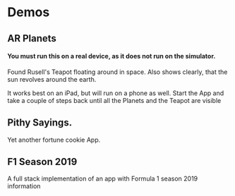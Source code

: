 # Demos

## AR Planets
#### You must run this on a real device, as it does not run on the simulator.

Found Rusell's Teapot floating around in space.
Also shows clearly, that the sun revolves around the earth.

It works best on an iPad, but will run on a phone as well.
Start the App and take a couple of steps back until all the Planets and the Teapot are visible

## Pithy Sayings. 
Yet another fortune cookie App.

## F1 Season 2019
A full stack implementation of an app with Formula 1 season 2019 information

